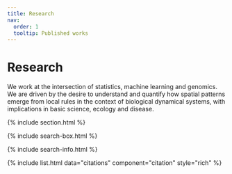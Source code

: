 ```yaml
---
title: Research
nav:
  order: 1
  tooltip: Published works
---
```


# <i class="fas fa-microscope"></i>Research

We work at the intersection of statistics, machine learning and genomics. We are driven by the desire to understand and quantify how spatial patterns emerge from local rules in the context of biological dynamical systems, with implications in basic science, ecology and disease. 

{% include section.html %}

{% include search-box.html %}

{% include search-info.html %}

{% include list.html data="citations" component="citation" style="rich" %}
